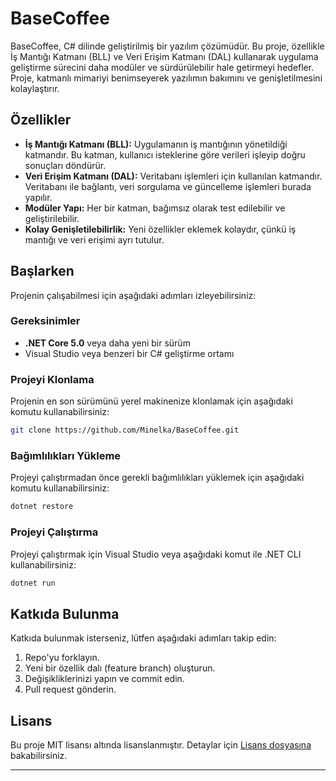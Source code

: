 # BaseCoffee

BaseCoffee, C# dilinde geliştirilmiş bir yazılım çözümüdür. Bu proje, özellikle İş Mantığı Katmanı (BLL) ve Veri Erişim Katmanı (DAL) kullanarak uygulama geliştirme sürecini daha modüler ve sürdürülebilir hale getirmeyi hedefler. Proje, katmanlı mimariyi benimseyerek yazılımın bakımını ve genişletilmesini kolaylaştırır.

## Özellikler
- **İş Mantığı Katmanı (BLL):** Uygulamanın iş mantığının yönetildiği katmandır. Bu katman, kullanıcı isteklerine göre verileri işleyip doğru sonuçları döndürür.
- **Veri Erişim Katmanı (DAL):** Veritabanı işlemleri için kullanılan katmandır. Veritabanı ile bağlantı, veri sorgulama ve güncelleme işlemleri burada yapılır.
- **Modüler Yapı:** Her bir katman, bağımsız olarak test edilebilir ve geliştirilebilir.
- **Kolay Genişletilebilirlik:** Yeni özellikler eklemek kolaydır, çünkü iş mantığı ve veri erişimi ayrı tutulur.

## Başlarken

Projenin çalışabilmesi için aşağıdaki adımları izleyebilirsiniz:

### Gereksinimler
- **.NET Core 5.0** veya daha yeni bir sürüm
- Visual Studio veya benzeri bir C# geliştirme ortamı

### Projeyi Klonlama
Projenin en son sürümünü yerel makinenize klonlamak için aşağıdaki komutu kullanabilirsiniz:

```bash
git clone https://github.com/Minelka/BaseCoffee.git
```

### Bağımlılıkları Yükleme
Projeyi çalıştırmadan önce gerekli bağımlılıkları yüklemek için aşağıdaki komutu kullanabilirsiniz:

```bash
dotnet restore
```

### Projeyi Çalıştırma
Projeyi çalıştırmak için Visual Studio veya aşağıdaki komut ile .NET CLI kullanabilirsiniz:

```bash
dotnet run
```

## Katkıda Bulunma

Katkıda bulunmak isterseniz, lütfen aşağıdaki adımları takip edin:

1. Repo'yu forklayın.
2. Yeni bir özellik dalı (feature branch) oluşturun.
3. Değişikliklerinizi yapın ve commit edin.
4. Pull request gönderin.

## Lisans

Bu proje MIT lisansı altında lisanslanmıştır. Detaylar için [Lisans dosyasına](LICENSE) bakabilirsiniz.

---
